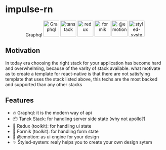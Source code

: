 # impulse-rn

<div align="center">
<span align="center">
Graphql <img width='50px' src="https://uxwing.com/wp-content/themes/uxwing/download/brands-and-social-media/graphql-icon.png" alt="Graphql">
</span>
<span align="center">
<img width='50px' src="https://react-query-v3.tanstack.com/_next/static/images/emblem-light-628080660fddb35787ff6c77e97ca43e.svg" alt="tanstack">
</span>
<span align="center">
 <img width='50px' src="https://seeklogo.com/images/R/redux-logo-9CA6836C12-seeklogo.com.png" alt="redux">
</span>
<span align="center">
 <img width='50px' src="https://user-images.githubusercontent.com/4060187/61057426-4e5a4600-a3c3-11e9-9114-630743e05814.png" alt="formik">
</span>
<span align="center">
 <img width='50px' src="https://avatars.githubusercontent.com/u/31557565?s=280&v=4" alt="@emotion">
</span>
<span align="center">
 <img width='50px' src="https://styled-system.com/logo.png" alt="styled-system">
</span>
</div>

## Motivation

In today era choosing the right stack for your application has become hard and overwhelming, because of the varity of stack available.
what motivate as to create a template for react-native is that there are not satisfying template that uses the stack listed above, this techs are the most backed and supported than any other stacks

## Features

- 🔥 Graphql: it is the modern way of api
- 📦 Tanck Stack: for handling server side state (why not apollo?)
- 💄 Redux (toolkit): for handling ui state
- 📝 Formik (toolkit): for handling form state
- 🧹 @emotion: as ui engine for your design
- ✨ Styled-system: realy helps you to create your own design sytem
